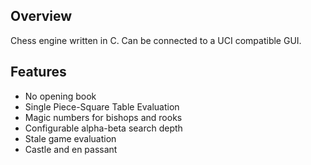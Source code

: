 ## Overview
Chess engine written in C. Can be connected to a UCI compatible GUI.

## Features
- No opening book
- Single Piece-Square Table Evaluation
- Magic numbers for bishops and rooks
- Configurable alpha-beta search depth
- Stale game evaluation
- Castle and en passant